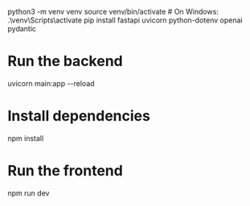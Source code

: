 python3 -m venv venv
source venv/bin/activate  # On Windows: .\venv\Scripts\activate
pip install fastapi uvicorn python-dotenv openai pydantic
# Run the backend
uvicorn main:app --reload



# Install dependencies
npm install

# Run the frontend
npm run dev
